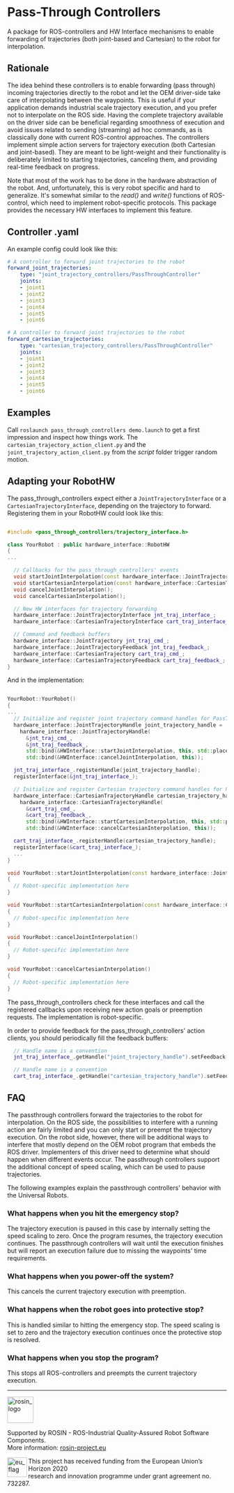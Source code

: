 # Pass-Through Controllers
A package for ROS-controllers and HW Interface mechanisms to enable forwarding of trajectories (both
joint-based and Cartesian) to the robot for interpolation.

## Rationale
The idea behind these controllers is to enable forwarding (pass through) incoming trajectories directly
to the robot and let the OEM driver-side take care of interpolating between the waypoints.
This is useful if your application demands industrial scale trajectory execution, and you prefer not to interpolate on the ROS side.
Having the complete trajectory available on the driver side can be beneficial regarding smoothness of execution and avoid
issues related to sending (streaming) ad hoc commands, as is classically done with current ROS-control approaches.
The controllers implement simple action servers for trajectory execution (both Cartesian and joint-based).
They are meant to be light-weight and their functionality is deliberately
limited to starting trajectories, canceling them, and providing real-time
feedback on progress.

Note that most of the work has to be done in the hardware abstraction of the robot.
And, unfortunately, this is very robot specific and hard to generalize. It's
somewhat similar to the _read()_ and _write()_ functions of ROS-control, which
need to implement robot-specific protocols.
This package provides the necessary HW interfaces to implement this feature.

## Controller .yaml
An example config could look like this:
```yaml
# A controller to forward joint trajectories to the robot
forward_joint_trajectories:
    type: "joint_trajectory_controllers/PassThroughController"
    joints:
    - joint1
    - joint2
    - joint3
    - joint4
    - joint5
    - joint6

# A controller to forward joint trajectories to the robot
forward_cartesian_trajectories:
    type: "cartesian_trajectory_controllers/PassThroughController"
    joints:
    - joint1
    - joint2
    - joint3
    - joint4
    - joint5
    - joint6
```

## Examples
Call `` roslaunch pass_through_controllers demo.launch ``
to get a first impression and inspect how things work.
The ``cartesian_trajectory_action_client.py`` and the
``joint_trajectory_action_client.py`` from the _script_ folder trigger random
motion.


## Adapting your RobotHW
The pass_through_controllers expect either a ``JointTrajectoryInterface`` or a ``CartesianTrajectoryInterface``, depending on the trajectory to forward.
Registering them in your RobotHW could look like this:
```c++

#include <pass_through_controllers/trajectory_interface.h>

class YourRobot : public hardware_interface::RobotHW
{
...

  // Callbacks for the pass_through_controllers' events
  void startJointInterpolation(const hardware_interface::JointTrajectory& trajectory);
  void startCartesianInterpolation(const hardware_interface::CartesianTrajectory& trajectory);
  void cancelJointInterpolation();
  void cancelCartesianInterpolation();

  // New HW interfaces for trajectory forwarding
  hardware_interface::JointTrajectoryInterface jnt_traj_interface_;
  hardware_interface::CartesianTrajectoryInterface cart_traj_interface_;

  // Command and feedback buffers
  hardware_interface::JointTrajectory jnt_traj_cmd_;
  hardware_interface::JointTrajectoryFeedback jnt_traj_feedback_;
  hardware_interface::CartesianTrajectory cart_traj_cmd_;
  hardware_interface::CartesianTrajectoryFeedback cart_traj_feedback_;
}
```
And in the implementation:
```c++

YourRobot::YourRobot()
{
...
  // Initialize and register joint trajectory command handles for PassThroughControllers
  hardware_interface::JointTrajectoryHandle joint_trajectory_handle =
    hardware_interface::JointTrajectoryHandle(
      &jnt_traj_cmd_,
      &jnt_traj_feedback_,
      std::bind(&HWInterface::startJointInterpolation, this, std::placeholders::_1),
      std::bind(&HWInterface::cancelJointInterpolation, this));

  jnt_traj_interface_.registerHandle(joint_trajectory_handle);
  registerInterface(&jnt_traj_interface_);

  // Initialize and register Cartesian trajectory command handles for PassThroughControllers
  hardware_interface::CartesianTrajectoryHandle cartesian_trajectory_handle =
    hardware_interface::CartesianTrajectoryHandle(
      &cart_traj_cmd_,
      &cart_traj_feedback_,
      std::bind(&HWInterface::startCartesianInterpolation, this, std::placeholders::_1),
      std::bind(&HWInterface::cancelCartesianInterpolation, this));

  cart_traj_interface_.registerHandle(cartesian_trajectory_handle);
  registerInterface(&cart_traj_interface_);
  ...
}

void YourRobot::startJointInterpolation(const hardware_interface::JointTrajectory& trajectory)
{
  // Robot-specific implementation here
}

void YourRobot::startCartesianInterpolation(const hardware_interface::CartesianTrajectory& trajectory)
{
  // Robot-specific implementation here
}

void YourRobot::cancelJointInterpolation()
{
  // Robot-specific implementation here
}

void YourRobot::cancelCartesianInterpolation()
{
  // Robot-specific implementation here
}


```

The pass_through_controllers check for these interfaces and call the registered
callbacks upon receiving new action goals or preemption requests. The implementation is robot-specific.

In order to provide feedback for the pass_through_controllers' action clients,
you should periodically fill the feedback buffers:
```c++
  // Handle name is a convention
  jnt_traj_interface_.getHandle("joint_trajectory_handle").setFeedback(feedback);

  // Handle name is a convention
  cart_traj_interface_.getHandle("cartesian_trajectory_handle").setFeedback(feedback);

```

## FAQ
The passthrough controllers forward the trajectories to the robot for interpolation.
On the ROS side, the possibilities to interfere with a running action are fairly limited and you can only start or preempt the trajectory execution.
On the robot side, however, there will be additional ways to interfere that mostly depend on the OEM robot program that embeds the ROS driver.
Implementers of this driver need to determine what should happen when different events occur.
The passthrough controllers support the additional concept of speed scaling, which can be used to pause trajectories.

The following examples explain the passthrough controllers' behavior with the Universal Robots.

### What happens when you hit the emergency stop?
The trajectory execution is paused in this case by internally setting the speed scaling to zero. Once the program resumes, the trajectory execution continues.
The passthrough controllers will wait until the execution finishes but will report an execution failure due to missing the waypoints' time requirements.

### What happens when you power-off the system?
This cancels the current trajectory execution with preemption.

### What happens when the robot goes into protective stop?
This is handled similar to hitting the emergency stop. The speed scaling is set
to zero and the trajectory execution continues once the protective
stop is resolved.

### What happens when you stop the program?
This stops all ROS-controllers and preempts the current trajectory execution.

***
<!-- 
    ROSIN acknowledgement from the ROSIN press kit
    @ https://github.com/rosin-project/press_kit
-->

<a href="http://rosin-project.eu">
  <img src="http://rosin-project.eu/wp-content/uploads/rosin_ack_logo_wide.png" 
       alt="rosin_logo" height="60" >
</a>

Supported by ROSIN - ROS-Industrial Quality-Assured Robot Software Components.  
More information: <a href="http://rosin-project.eu">rosin-project.eu</a>

<img src="http://rosin-project.eu/wp-content/uploads/rosin_eu_flag.jpg" 
     alt="eu_flag" height="45" align="left" >  

This project has received funding from the European Union’s Horizon 2020  
research and innovation programme under grant agreement no. 732287. 
